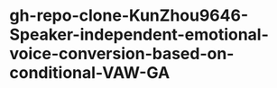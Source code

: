 # gh-repo-clone-KunZhou9646-Speaker-independent-emotional-voice-conversion-based-on-conditional-VAW-GA